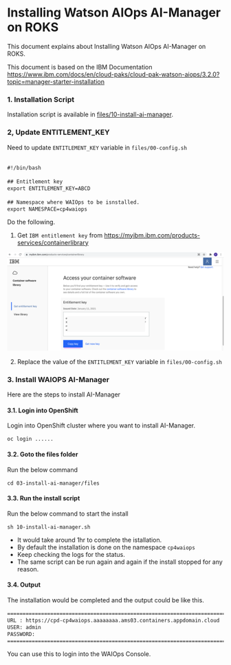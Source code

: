 # Installing Watson AIOps AI-Manager on ROKS

This document explains about Installing Watson AIOps AI-Manager on ROKS.

This document is based on the IBM Documentation https://www.ibm.com/docs/en/cloud-paks/cloud-pak-watson-aiops/3.2.0?topic=manager-starter-installation


### 1. Installation Script 

Installation script is available in [files/10-install-ai-manager](./files/10-install-ai-manager.sh).


### 2, Update ENTITLEMENT_KEY  

Need to update `ENTITLEMENT_KEY` variable in `files/00-config.sh`

```

#!/bin/bash

## Entitlement key
export ENTITLEMENT_KEY=ABCD

## Namespace where WAIOps to be isnstalled.
export NAMESPACE=cp4waiops

```


Do the following.

1. Get `IBM entitlement key` from https://myibm.ibm.com/products-services/containerlibrary

<img src="images/image0.png">

2. Replace the value of the `ENTITLEMENT_KEY` variable in `files/00-config.sh`

### 3. Install WAIOPS AI-Manager

Here are the steps to install AI-Manager

#### 3.1. Login into OpenShift

Login into OpenShift cluster where you want to install AI-Manager.

```
oc login ......
```

#### 3.2. Goto the files folder

Run the below command

```
cd 03-install-ai-manager/files
```

#### 3.3. Run the install script

Run the below command to start the install

```
sh 10-install-ai-manager.sh
```

- It would take around 1hr to complete the istallation. 
- By default the installation is done on the namespace `cp4waiops`
- Keep checking the logs for the status. 
- The same script can be run again and again if the install stopped for any reason.

#### 3.4. Output
 
The installation would be completed and the output could be like this.

```
=====================================================================================================
URL : https://cpd-cp4waiops.aaaaaaaa.ams03.containers.appdomain.cloud
USER: admin
PASSWORD: 
=====================================================================================================

```

You can use this to login into the WAIOps Console.

